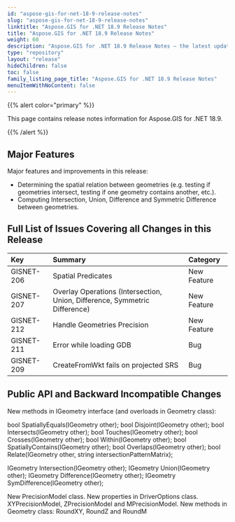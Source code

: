 ```yaml
---
id: "aspose-gis-for-net-18-9-release-notes"
slug: "aspose-gis-for-net-18-9-release-notes"
linktitle: "Aspose.GIS for .NET 18.9 Release Notes"
title: "Aspose.GIS for .NET 18.9 Release Notes"
weight: 60
description: "Aspose.GIS for .NET 18.9 Release Notes – the latest updates and fixes."
type: "repository"
layout: "release"
hideChildren: false
toc: false
family_listing_page_title: "Aspose.GIS for .NET 18.9 Release Notes"
menuItemWithNoContent: false
---
```


{{% alert color="primary" %}} 

This page contains release notes information for Aspose.GIS for .NET 18.9.

{{% /alert %}} 
## **Major Features**
Major features and improvements in this release:

- Determining the spatial relation between geometries (e.g. testing if geometries intersect, testing if one geometry contains another, etc.).
- Computing Intersection, Union, Difference and Symmetric Difference between geometries.
## **Full List of Issues Covering all Changes in this Release**

|**Key**|**Summary**|**Category**|
| :- | :- | :- |
|GISNET-206|Spatial Predicates|New Feature|
|GISNET-207|Overlay Operations (Intersection, Union, Difference, Symmetric Difference)|New Feature|
|GISNET-212|Handle Geometries Precision|New Feature|
|GISNET-211|Error while loading GDB|Bug|
|GISNET-209|CreateFromWkt fails on projected SRS|Bug|
## **Public API and Backward Incompatible Changes**
New methods in IGeometry interface (and overloads in Geometry class):

bool SpatiallyEquals(IGeometry other);
bool Disjoint(IGeometry other);
bool Intersects(IGeometry other);
bool Touches(IGeometry other);
bool Crosses(IGeometry other);
bool Within(IGeometry other);
bool SpatiallyContains(IGeometry other);
bool Overlaps(IGeometry other);
bool Relate(IGeometry other, string intersectionPatternMatrix);

IGeometry Intersection(IGeometry other);
IGeometry Union(IGeometry other);
IGeometry Difference(IGeometry other);
IGeometry SymDifference(IGeometry other);

New PrecisionModel class.
New properties in DriverOptions class. XYPrecisionModel, ZPrecisionModel and MPrecisionModel.
New methods in Geometry class: RoundXY, RoundZ and RoundM


